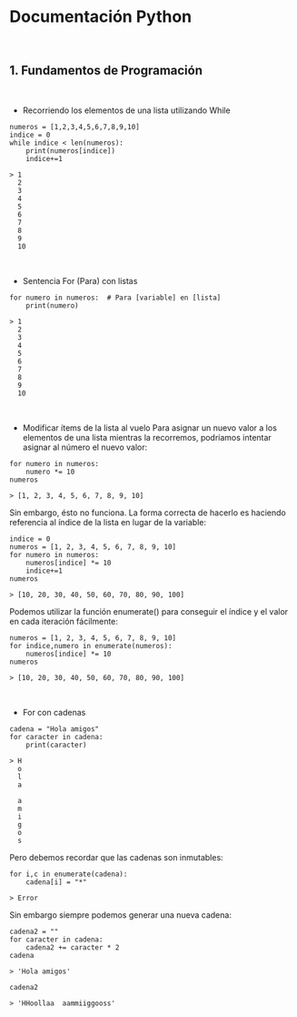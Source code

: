 # Documentación Python 

&nbsp;
## 1. Fundamentos de Programación
&nbsp;
- Recorriendo los elementos de una lista utilizando While
~~~
numeros = [1,2,3,4,5,6,7,8,9,10]
indice = 0
while indice < len(numeros):
    print(numeros[indice])
    indice+=1
~~~
~~~
> 1
  2
  3
  4
  5
  6
  7
  8
  9
  10
~~~
&nbsp;
- Sentencia For (Para) con listas
~~~
for numero in numeros:  # Para [variable] en [lista]
    print(numero)
~~~
~~~
> 1
  2
  3
  4
  5
  6
  7
  8
  9
  10
~~~
&nbsp;
- Modificar ítems de la lista al vuelo
Para asignar un nuevo valor a los elementos de una lista mientras la recorremos, podríamos intentar asignar al número el nuevo valor:
~~~
for numero in numeros:
    numero *= 10
numeros
~~~~
~~~~
> [1, 2, 3, 4, 5, 6, 7, 8, 9, 10]
~~~~
Sin embargo, ésto no funciona. La forma correcta de hacerlo es haciendo referencia al índice de la lista en lugar de la variable:
~~~
indice = 0
numeros = [1, 2, 3, 4, 5, 6, 7, 8, 9, 10]
for numero in numeros:
    numeros[indice] *= 10
    indice+=1
numeros
~~~
~~~
> [10, 20, 30, 40, 50, 60, 70, 80, 90, 100]
~~~
Podemos utilizar la función enumerate() para conseguir el índice y el valor en cada iteración fácilmente:
~~~
numeros = [1, 2, 3, 4, 5, 6, 7, 8, 9, 10]
for indice,numero in enumerate(numeros):
    numeros[indice] *= 10
numeros
~~~
~~~
> [10, 20, 30, 40, 50, 60, 70, 80, 90, 100]
~~~
&nbsp;
- For con cadenas
~~~
cadena = "Hola amigos"
for caracter in cadena:
    print(caracter)
~~~
~~~
> H
  o
  l
  a
 
  a
  m
  i 
  g
  o
  s
~~~
Pero debemos recordar que las cadenas son inmutables:
~~~
for i,c in enumerate(cadena):
    cadena[i] = "*"
~~~
~~~
> Error
~~~
Sin embargo siempre podemos generar una nueva cadena:
~~~
cadena2 = ""
for caracter in cadena:
    cadena2 += caracter * 2
cadena
~~~
~~~
> 'Hola amigos'
~~~
~~~
cadena2
~~~
~~~
> 'HHoollaa  aammiiggooss'
~~~
